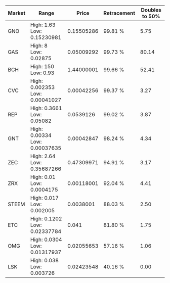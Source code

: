 | Market | Range | Price| Retracement | Doubles to 50% |
| --- | --- | --- | --- | --- |
| GNO | High: 1.63<br />Low: 0.15230981 | 0.15505286 | 99.81 % | 5.75 |
| GAS | High: 8<br />Low: 0.02875 | 0.05009292 | 99.73 % | 80.14 |
| BCH | High: 150<br />Low: 0.93 | 1.44000001 | 99.66 % | 52.41 |
| CVC | High: 0.002353<br />Low: 0.00041027 | 0.00042256 | 99.37 % | 3.27 |
| REP | High: 0.3661<br />Low: 0.05082 | 0.0539126 | 99.02 % | 3.87 |
| GNT | High: 0.00334<br />Low: 0.00037635 | 0.00042847 | 98.24 % | 4.34 |
| ZEC | High: 2.64<br />Low: 0.35687266 | 0.47309971 | 94.91 % | 3.17 |
| ZRX | High: 0.01<br />Low: 0.0004175 | 0.00118001 | 92.04 % | 4.41 |
| STEEM | High: 0.017<br />Low: 0.002005 | 0.0038001 | 88.03 % | 2.50 |
| ETC | High: 0.1202<br />Low: 0.02337784 | 0.041 | 81.80 % | 1.75 |
| OMG | High: 0.0304<br />Low: 0.01317937 | 0.02055653 | 57.16 % | 1.06 |
| LSK | High: 0.038<br />Low: 0.003726 | 0.02423548 | 40.16 % | 0.00 |
